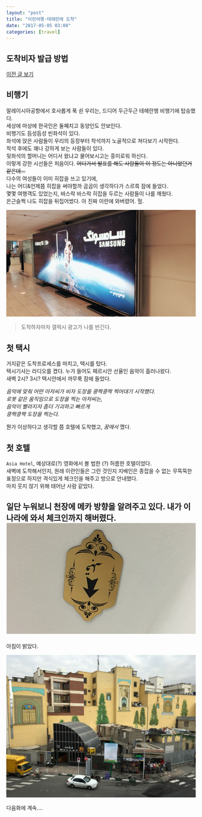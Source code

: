 ```yaml
---
layout: "post"
title: "이란여행-테헤란에 도착"
date: "2017-05-05 03:00"
categories: [travel]
---
```


## 도착비자 발급 방법

[이전 글 보기](http://dalzony.github.io/2017/05/iran_tehran)


## 비행기

말레이시아공항에서 호사롭게 푹 쉰 우리는, 드디어 두근두근 테헤란행 비행기에 탑승했다.  
세상에 마상에 한국인은 둘째치고 동양인도 안보인다.  
비행기도 듬성듬성 빈좌석이 있다.  
좌석에 앉은 사람들이 우리의 등장부터 착석까지 노골적으로 쳐다보기 시작한다.  
착석 후에도 꽤나 강하게 보는 사람들이 있다.  
뒷좌석의 할머니는 어디서 왔냐고 물어보시고는 흥미로워 하신다.  
이렇게 강한 시선들은 처음이다.
~~어디가서 발표를 해도 사람들이 이 정도는 아니었던거 같은데...~~  
다수의 여성들이 이미 히잡을 쓰고 있기에,  
나는 어디&언제쯤 히잡을 써야할까 곰곰이 생각하다가 스르륵 잠에 들었다.  
몇몇 여행객도 있었는지, 바스락 바스락 히잡을 두르는 사람들이 나를 깨웠다.  
은근슬쩍 나도 히잡을 뒤집어썼다. 아 진짜 이란에 와버렸어. 헐.

![img_visa](https://github.com/dalzony/images/blob/master/travel/0505001.jpg?raw=true)

> 도착하자마자 갤럭시 광고가 나를 반긴다.

## 첫 택시

거지같은 도착프로세스를 마치고, 택시를 탔다.  
택시기사는 라디오를 켰다. 누가 들어도 페르시안 선율인 음악이 흘러나왔다.  
새벽 2시? 3시? 택시안에서 까무룩 잠에 들었다.  

_음악에 맞춰 어떤 아저씨가 비자 도장을 쿵짝쿵짝 찍어대기 시작했다.  
로봇 같은 움직임으로 도장을 찍는 아저씨는,  
음악이 빨라지자 좀더 기괴하고 빠르게  
쿵짝쿵짝 도장을 찍는다._  

뭔가 이상하다고 생각할 쯤 호텔에 도착했고, _꿈에서_ 깼다.  


## 첫 호텔

`Asia Hotel`, 예상대로(?) 영화에서 볼 법한 (?) 허름한 호텔이었다.  
새벽에 도착해서인지, 원래 이란인들은 그런 것인지 지배인은 종잡을 수 없는 무뚝뚝한 표정으로 하지만 격식있게 체크인을 해주고 방으로 안내했다.  
마치 웃지 않기 위해 태어난 사람 같았다.  

일단 누워보니 천장에 메카 방향을 알려주고 있다.
내가 이 나라에 와서 체크인까지 해버렸다.
![img_mornig](https://github.com/dalzony/images/blob/master/travel/0505003.jpg?raw=true)
---

아침이 밝았다.

![img_mornig](https://github.com/dalzony/images/blob/master/travel/0505002.jpg?raw=true)

다음화에 계속....
